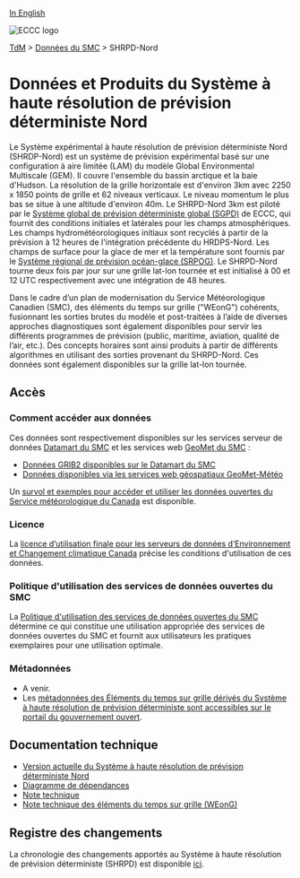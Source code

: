 [In English](readme_hrdps-north_en.md)

![ECCC logo](../../img_eccc-logo.png)

[TdM](../../readme_fr.md) > [Données du SMC](../readme_fr.md) > SHRPD-Nord

# Données et Produits du Système à haute résolution de prévision déterministe Nord

Le Système expérimental à haute résolution de prévision déterministe Nord (SHRDP-Nord) est un système de prévision expérimental basé sur une configuration à aire limitée (LAM) du modèle Global Environmental Multiscale (GEM). Il couvre l'ensemble du bassin arctique et la baie d'Hudson. La résolution de la grille horizontale est d'environ 3km avec 2250 x 1850 points de grille et 62 niveaux verticaux. Le niveau momentum le plus bas se situe à une altitude d'environ 40m. Le SHRPD-Nord 3km est piloté par le [Système global de prévision déterministe global (SGPD)](../nwp_gdps/readme_gdps_fr.md) de ECCC, qui fournit des conditions initiales et latérales pour les champs atmosphériques. Les champs hydrométéorologiques initiaux sont recyclés à partir de la prévision à 12 heures de l'intégration précédente du HRDPS-Nord. Les champs de surface pour la glace de mer et la température sont fournis par le [Système régional de prévision océan-glace (SRPOG)](../nwp_riops/readme_riops_fr.md). Le SHRPD-Nord tourne deux fois par jour sur une grille lat-lon tournée et est initialisé à 00 et 12 UTC respectivement avec une intégration de 48 heures.

Dans le cadre d’un plan de modernisation du Service Météorologique Canadien (SMC), des éléments du temps sur grille ("WEonG") cohérents, fusionnant les sorties brutes du modèle et post-traitées à l’aide de diverses approches diagnostiques sont également disponibles pour servir les différents programmes de prévision (public, maritime, aviation, qualité de l’air, etc.). Des concepts horaires sont ainsi produits à partir de différents algorithmes en utilisant des sorties provenant du SHRPD-Nord. Ces données sont également disponibles sur la grille lat-lon tournée. 

## Accès

### Comment accéder aux données

Ces données sont respectivement disponibles sur les services serveur de données [Datamart du SMC](../../msc-datamart/readme_fr.md) et les services web [GeoMet du SMC](../../msc-geomet/readme_fr.md) :

* [Données GRIB2 disponibles sur le Datamart du SMC](readme_hrdps-north-datamart_fr.md) 
* [Données disponibles via les services web géospatiaux GeoMet-Météo](../../msc-geomet/readme_fr.md)

Un [survol et exemples pour accéder et utiliser les données ouvertes du Service météorologique du Canada](../../usage/readme_fr.md) est disponible.

### Licence

La [licence d’utilisation finale pour les serveurs de données d’Environnement et Changement climatique Canada](../../licence/readme_fr.md) précise les conditions d'utilisation de ces données.

### Politique d'utilisation des services de données ouvertes du SMC

La [Politique d'utilisation des services de données ouvertes du SMC](../../usage-policy/readme_fr.md) détermine ce qui constitue une utilisation appropriée des services de données ouvertes du SMC et fournit aux utilisateurs les pratiques exemplaires pour une utilisation optimale.

### Métadonnées

* A venir.
* Les [métadonnées des Éléments du temps sur grille dérivés du Système à haute résolution de prévision déterministe sont accessibles sur le portail du gouvernement ouvert](https://open.canada.ca/data/fr/dataset/9eaf8b65-a734-432e-925c-7fbe8fc65670).

## Documentation technique

* [Version actuelle du Système à haute résolution de prévision déterministe Nord](http://collaboration.cmc.ec.gc.ca/cmc/CMOI/product_guide/docs/tech_specifications/tech_specifications_HRDPS-NORTH_f.pdf)
* [Diagramme de dépendances](https://collaboration.cmc.ec.gc.ca/cmc/cmos/public_doc/msc-data/nwep-dependency-diagrams/system_HRDPS-N_fr.svg)
* [Note technique](https://collaboration.cmc.ec.gc.ca/cmc/cmoi/product_guide/docs/tech_notes/technote_hrdps-north_f.pdf)
* [Note technique des éléments du temps sur grille (WEonG)](https://collaboration.cmc.ec.gc.ca/cmc/cmoi/product_guide/docs/tech_notes/technote_weong-hrdps_f.pdf)

## Registre des changements 

La chronologie des changements apportés au Système à haute résolution de prévision déterministe (SHRPD) est disponible [ici](changelog_hrdps-north_fr.md).


